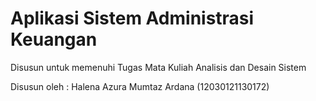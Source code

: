 # Aplikasi Sistem Administrasi Keuangan
Disusun untuk memenuhi Tugas Mata Kuliah Analisis dan Desain Sistem 

Disusun oleh : Halena Azura Mumtaz Ardana (12030121130172)
